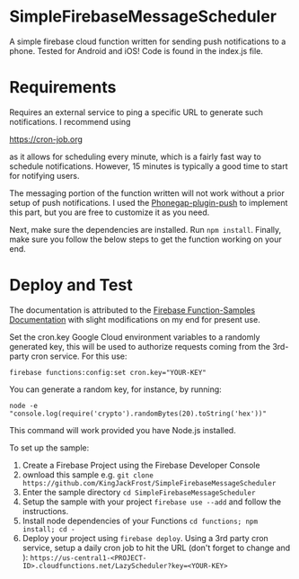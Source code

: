 # SimpleFirebaseMessageScheduler
A simple firebase cloud function written for sending push notifications to a phone. Tested for Android and iOS! Code is found in the index.js file.

# Requirements
Requires an external service to ping a specific URL to generate such notifications. I recommend using 

https://cron-job.org 

as it allows for scheduling every minute, which is a fairly fast way to schedule notifications. However, 15 minutes is typically a good time to start for notifying users.

The messaging portion of the function written will not work without a prior setup of push notifications. I used the [Phonegap-plugin-push](https://github.com/phonegap/phonegap-plugin-push) to implement this part, but you are free to customize it as you need.

Next, make sure the dependencies are installed. Run `npm install`.
Finally, make sure you follow the below steps to get the function working on your end.

# Deploy and Test
The documentation is attributed to the [Firebase Function-Samples Documentation](https://github.com/firebase/functions-samples/tree/master/delete-unused-accounts-cron) with slight modifications on my end for present use.

Set the cron.key Google Cloud environment variables to a randomly generated key, this will be used to authorize requests coming from the 3rd-party cron service. For this use:

`firebase functions:config:set cron.key="YOUR-KEY"`

You can generate a random key, for instance, by running:

`node -e "console.log(require('crypto').randomBytes(20).toString('hex'))"`

This command will work provided you have Node.js installed.

To set up the sample:

1. Create a Firebase Project using the Firebase Developer Console
2. ownload this sample e.g. `git clone https://github.com/KingJackFrost/SimpleFirebaseMessageScheduler`
3. Enter the sample directory `cd SimpleFirebaseMessageScheduler`
4. Setup the sample with your project `firebase use --add` and follow the instructions.
5. Install node dependencies of your Functions `cd functions; npm install; cd -`
6. Deploy your project using `firebase deploy`.
Using a 3rd party cron service, setup a daily cron job to hit the URL (don't forget to change <YOUR-KEY> and <PROJECT-ID>):
`https://us-central1-<PROJECT-ID>.cloudfunctions.net/LazyScheduler?key=<YOUR-KEY>`
